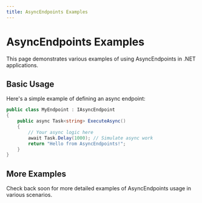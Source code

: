 ```yaml
---
title: AsyncEndpoints Examples
---
```


# AsyncEndpoints Examples

This page demonstrates various examples of using AsyncEndpoints in .NET applications.

## Basic Usage

Here's a simple example of defining an async endpoint:

```csharp
public class MyEndpoint : IAsyncEndpoint
{
    public async Task<string> ExecuteAsync()
    {
        // Your async logic here
        await Task.Delay(1000); // Simulate async work
        return "Hello from AsyncEndpoints!";
    }
}
```

## More Examples

Check back soon for more detailed examples of AsyncEndpoints usage in various scenarios.
